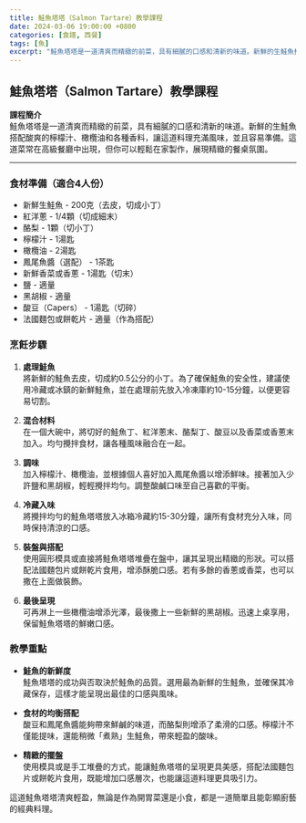 ```yaml
---
title: 鮭魚塔塔（Salmon Tartare）教學課程
date: 2024-03-06 19:00:00 +0800
categories: [食譜, 西餐]
tags: [魚] 
excerpt: "鮭魚塔塔是一道清爽而精緻的前菜，具有細膩的口感和清新的味道。新鮮的生鮭魚搭配酸爽的檸檬汁、橄欖油和各種香料，讓這道料理充滿風味，並且容易準備。這道菜常在高級餐廳中出現，但你可以輕鬆在家製作，展現精緻的餐桌氛圍"
---
```


## 鮭魚塔塔（Salmon Tartare）教學課程

**課程簡介**  
鮭魚塔塔是一道清爽而精緻的前菜，具有細膩的口感和清新的味道。新鮮的生鮭魚搭配酸爽的檸檬汁、橄欖油和各種香料，讓這道料理充滿風味，並且容易準備。這道菜常在高級餐廳中出現，但你可以輕鬆在家製作，展現精緻的餐桌氛圍。

---

### 食材準備（適合4人份）  
- 新鮮生鮭魚 - 200克（去皮，切成小丁）  
- 紅洋蔥 - 1/4顆（切成細末）  
- 酪梨 - 1顆（切小丁）  
- 檸檬汁 - 1湯匙  
- 橄欖油 - 2湯匙  
- 鳳尾魚醬（選配） - 1茶匙  
- 新鮮香菜或香蔥 - 1湯匙（切末）  
- 鹽 - 適量  
- 黑胡椒 - 適量  
- 酸豆（Capers） - 1湯匙（切碎）  
- 法國麵包或餅乾片 - 適量（作為搭配）

### 烹飪步驟

1. **處理鮭魚**  
   將新鮮的鮭魚去皮，切成約0.5公分的小丁。為了確保鮭魚的安全性，建議使用冷藏或冰鎮的新鮮鮭魚，並在處理前先放入冷凍庫約10-15分鐘，以便更容易切割。

2. **混合材料**  
   在一個大碗中，將切好的鮭魚丁、紅洋蔥末、酪梨丁、酸豆以及香菜或香蔥末加入。均勻攪拌食材，讓各種風味融合在一起。

3. **調味**  
   加入檸檬汁、橄欖油，並根據個人喜好加入鳳尾魚醬以增添鮮味。接著加入少許鹽和黑胡椒，輕輕攪拌均勻。調整酸鹹口味至自己喜歡的平衡。

4. **冷藏入味**  
   將攪拌均勻的鮭魚塔塔放入冰箱冷藏約15-30分鐘，讓所有食材充分入味，同時保持清涼的口感。

5. **裝盤與搭配**  
   使用圓形模具或直接將鮭魚塔塔堆疊在盤中，讓其呈現出精緻的形狀。可以搭配法國麵包片或餅乾片食用，增添酥脆口感。若有多餘的香蔥或香菜，也可以撒在上面做裝飾。

6. **最後呈現**  
   可再淋上一些橄欖油增添光澤，最後撒上一些新鮮的黑胡椒。迅速上桌享用，保留鮭魚塔塔的鮮嫩口感。

### 教學重點  
- **鮭魚的新鮮度**  
  鮭魚塔塔的成功與否取決於鮭魚的品質。選用最為新鮮的生鮭魚，並確保其冷藏保存，這樣才能呈現出最佳的口感與風味。

- **食材的均衡搭配**  
  酸豆和鳳尾魚醬能夠帶來鮮鹹的味道，而酪梨則增添了柔滑的口感。檸檬汁不僅能提味，還能稍微「煮熟」生鮭魚，帶來輕盈的酸味。

- **精緻的擺盤**  
  使用模具或是手工堆疊的方式，能讓鮭魚塔塔的呈現更具美感，搭配法國麵包片或餅乾片食用，既能增加口感層次，也能讓這道料理更具吸引力。

這道鮭魚塔塔清爽輕盈，無論是作為開胃菜還是小食，都是一道簡單且能彰顯廚藝的經典料理。
